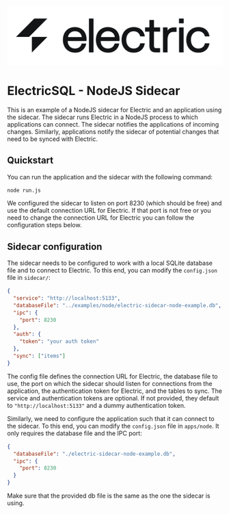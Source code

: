 <a href="https://electric-sql.com">
  <picture>
    <source media="(prefers-color-scheme: dark)"
        srcset="https://raw.githubusercontent.com/electric-sql/meta/main/identity/ElectricSQL-logo-light-trans.svg"
    />
    <source media="(prefers-color-scheme: light)"
        srcset="https://raw.githubusercontent.com/electric-sql/meta/main/identity/ElectricSQL-logo-black.svg"
    />
    <img alt="ElectricSQL logo"
        src="https://raw.githubusercontent.com/electric-sql/meta/main/identity/ElectricSQL-logo-black.svg"
    />
  </picture>
</a>

# ElectricSQL - NodeJS Sidecar

This is an example of a NodeJS sidecar for Electric and an application using the sidecar.
The sidecar runs Electric in a NodeJS process to which applications can connect.
The sidecar notifies the applications of incoming changes.
Similarly, applications notify the sidecar of potential changes that need to be synced with Electric.

## Quickstart

You can run the application and the sidecar with the following command:
```sh
node run.js
```

We configured the sidecar to listen on port 8230 (which should be free) and use the default connection URL for Electric. If that port is not free or you need to change the connection URL for Electric you can follow the configuration steps below.

## Sidecar configuration

The sidecar needs to be configured to work with a local SQLite database file and to connect to Electric.
To this end, you can modify the `config.json` file in `sidecar/`:
```json
{
  "service": "http://localhost:5133",
  "databaseFile": "../examples/node/electric-sidecar-node-example.db",
  "ipc": {
    "port": 8230
  },
  "auth": {
    "token": "your auth token"
  },
  "sync": ["items"]
}
```

The config file defines the connection URL for Electric, the database file to use, the port on which the sidecar should listen for connections from the application, the authentication token for Electric, and the tables to sync. The service and authentication tokens are optional. If not provided, they default to `"http://localhost:5133"` and a dummy authentication token.

Similarly, we need to configure the application such that it can connect to the sidecar.
To this end, you can modify the `config.json` file in `apps/node`. It only requires the database file and the IPC port:
```json
{
  "databaseFile": "./electric-sidecar-node-example.db",
  "ipc": {
    "port": 8230
  }
}
```

Make sure that the provided db file is the same as the one the sidecar is using.